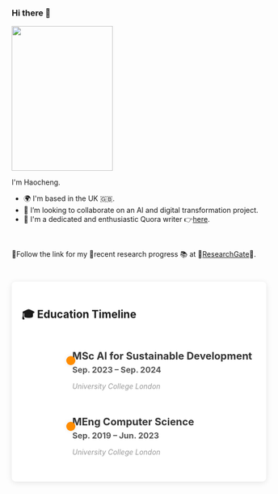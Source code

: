 ### Hi there 👋

<!-- add my profile image here -->
<image src="linkedin_profile.jpg" width="200" height="286" align="center" />
<br>

I'm Haocheng.

<ul>
  <li>🌍 I'm based in the UK 🇬🇧.</li>
  <li>👯 I’m looking to collaborate on an AI and digital transformation project.</li>
  <li>📝 I'm a dedicated and enthusiastic Quora writer 👉<a href="https://www.quora.com/profile/Haocheng-Lin-2">here</a>.</li>
</ul>
<br>

🌟Follow the link for my 🧪recent research progress 📚 at 🔗<a href="https://www.researchgate.net/profile/Haocheng-Lin-2">ResearchGate</a>🔗.
<br>

<div style="max-width: 800px; margin: 40px auto; padding: 20px; background-color: #fff; border-radius: 8px; box-shadow: 0 2px 12px rgba(0, 0, 0, 0.1);">
  
  ## 🎓 Education Timeline

  <div style="position: relative; padding-left: 30px; margin-top: 50px;">
    <div style="position: relative; margin-left: 70px; margin-bottom: 30px;">
      <div style="content: ''; position: absolute; left: -12px; top: 12px; width: 18px; height: 18px; background-color: #FF8C00; border-radius: 50%; box-shadow: 0 0 8px rgba(0, 0, 0, 0.1);"></div>
      <h3 style="font-size: 20px; font-weight: bold; margin: 0; color: #333;">MSc AI for Sustainable Development</h3>
      <p style="font-size: 16px; color: #555; margin: 5px 0;"><strong>Sep. 2023 – Sep. 2024</strong></p>
      <p style="font-style: italic; color: #999;">University College London</p>
    </div>
  </div>

  <div style="position: relative; padding-left: 30px; margin-top: 50px;">
    <div style="position: relative; margin-left: 70px; margin-bottom: 30px;">
        <div style="content: ''; position: absolute; left: -12px; top: 12px; width: 18px; height: 18px; background-color: #FF8C00; border-radius: 50%; box-shadow: 0 0 8px rgba(0, 0, 0, 0.1);"></div>
        <h3 style="font-size: 20px; font-weight: bold; margin: 0; color: #333;">MEng Computer Science</h3>
        <p style="font-size: 16px; color: #555; margin: 5px 0;"><strong>Sep. 2019 – Jun. 2023</strong></p>
        <p style="font-style: italic; color: #999;">University College London</p>
    </div>
  </div>
  
</div>

<!--
**hlin863/hlin863** is a ✨ _special_ ✨ repository because its `README.md` (this file) appears on your GitHub profile.

Here are some ideas to get you started:

- 🔭 I’m currently working on ...
- 🌱 I’m currently learning ...
- 👯 I’m looking to collaborate on ...
- 🤔 I’m looking for help with ...
- 💬 Ask me about ...
- 📫 How to reach me: ...
- 😄 Pronouns: ...
- ⚡ Fun fact: ...
-->
